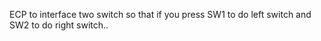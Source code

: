 ECP to interface two switch so that if you press SW1 to do left switch and SW2 to do right switch..

